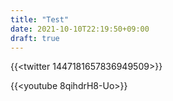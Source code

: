 ```yaml
---
title: "Test"
date: 2021-10-10T22:19:50+09:00
draft: true
---
```


{{<twitter 1447181657836949509>}}

{{<youtube 8qihdrH8-Uo>}}
